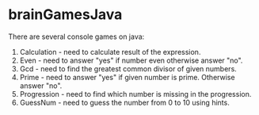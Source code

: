 # brainGamesJava

There are several console games on java:

1. Calculation - need to calculate result of the expression.
2. Even - need to answer "yes" if number even otherwise answer "no".
3. Gcd - need to find the greatest common divisor of given numbers.
4. Prime - need to answer "yes" if given number is prime. Otherwise answer "no".
5. Progression - need to find which number is missing in the progression.
6. GuessNum - need to guess the number from 0 to 10 using hints.
